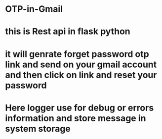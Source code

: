 # OTP-in-Gmail
# this is Rest api in flask python
# it will genrate forget password otp link and send on your gmail account and then click on link and reset your password
# Here logger use for debug or errors information and store message in system storage 
